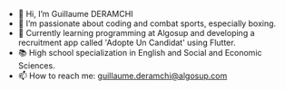 - 👋 Hi, I’m Guillaume DERAMCHI
- 👀 I’m passionate about coding and combat sports, especially boxing.
- 🌱 Currently learning programming at Algosup and developing a recruitment app called 'Adopte Un Candidat' using Flutter.
- 📚 High school specialization in English and Social and Economic Sciences.
- 📫 How to reach me: guillaume.deramchi@algosup.com


<!---
Guillaume18100/Guillaume18100 is a ✨ special ✨ repository because its `README.md` (this file) appears on your GitHub profile.
You can click the Preview link to take a look at your changes.
--->
